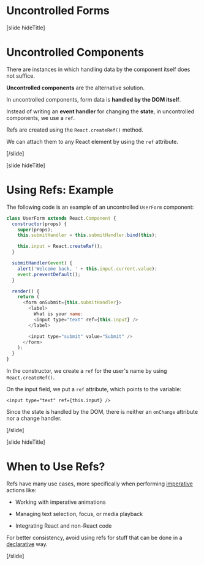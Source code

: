 # Uncontrolled Forms

[slide hideTitle]
# Uncontrolled Components

There are instances in which handling data by the component itself does not suffice.

**Uncontrolled components** are the alternative solution.

In uncontrolled components, form data is **handled by the DOM itself**.

Instead of writing an **event handler** for changing the **state**, in uncontrolled components, we use a `ref`.

Refs are created using the `React.createRef()` method.

We can attach them to any React element by using the `ref` attribute.

[/slide]


[slide hideTitle]

# Using Refs: Example

The following code is an example of an uncontrolled `UserForm` component:

```js
class UserForm extends React.Component {
  constructor(props) {
    super(props);
    this.submitHandler = this.submitHandler.bind(this);

    this.input = React.createRef();
  }

  submitHandler(event) {
    alert('Welcome back, ' + this.input.current.value);
    event.preventDefault();
  }

  render() {
    return (
      <form onSubmit={this.submitHandler}>
        <label>
          What is your name:
          <input type="text" ref={this.input} />
        </label>

        <input type="submit" value="Submit" />
      </form>
    );
  }
}

```

In the constructor, we create a `ref` for the user's name by using `React.createRef()`.

On the input field, we put a `ref` attribute, which points to the variable:

`<input type="text" ref={this.input} />`

Since the state is handled by the DOM, there is neither an `onChange` attribute nor a change handler.

[/slide]



[slide hideTitle]

# When to Use Refs?

Refs have many use cases, more specifically when performing [imperative](https://en.wikipedia.org/wiki/Imperative_programming) actions like:

- Working with imperative animations

- Managing text selection, focus, or media playback

- Integrating React and non-React code

For better consistency, avoid using refs for stuff that can be done in a [declarative](https://en.wikipedia.org/wiki/Declarative_programming) way.


[/slide]
